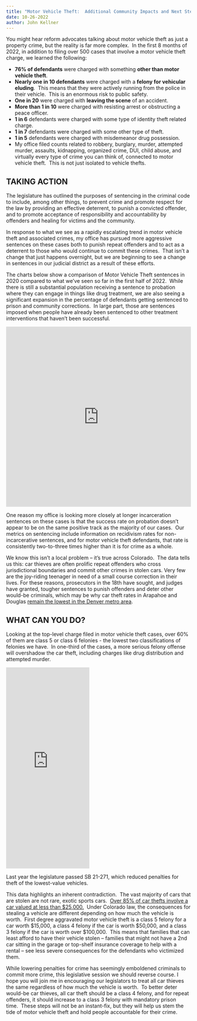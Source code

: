 ```yaml
---
title: "Motor Vehicle Theft:  Additional Community Impacts and Next Steps"
date: 10-26-2022
author: John Kellner
---
```

You might hear reform advocates talking about motor vehicle theft as just a property crime, but the reality is far more complex.  In the first 8 months of 2022, in addition to filing over 500 cases that involve a motor vehicle theft charge, we learned the following:

* **76% of defendants** were charged with something **other than motor vehicle theft**.
* **Nearly one in 10 defendants** were charged with a **felony for vehicular eluding**.  This means that they were actively running from the police in their vehicle.  This is an enormous risk to public safety.  
* **One in 20** were charged with **leaving the scene** of an accident.
* **More than 1 in 10** were charged with resisting arrest or obstructing a peace officer.
* **1 in 6** defendants were charged with some type of identity theft related charge.
* **1 in 7** defendants were charged with some other type of theft.
* **1 in 5** defendants were charged with misdemeanor drug possession.
* My office filed counts related to robbery, burglary, murder, attempted murder, assaults, kidnapping, organized crime, DUI, child abuse, and virtually every type of crime you can think of, connected to motor vehicle theft.  This is not just isolated to vehicle thefts.

## TAKING ACTION

The legislature has outlined the purposes of sentencing in the criminal code to include, among other things, to prevent crime and promote respect for the law by providing an effective deterrent, to punish a convicted offender, and to promote acceptance of responsibility and accountability by offenders and healing for victims and the community.   

In response to what we see as a rapidly escalating trend in motor vehicle theft and associated crimes, my office has pursued more aggressive sentences on these cases both to punish repeat offenders and to act as a deterrent to those who would continue to commit these crimes.  That isn’t a change that just happens overnight, but we are beginning to see a change in sentences in our judicial district as a result of these efforts.  

The charts below show a comparison of Motor Vehicle Theft sentences in 2020 compared to what we’ve seen so far in the first half of 2022.  While there is still a substantial population receiving a sentence to probation where they can engage in things like drug treatment, we are also seeing a significant expansion in the percentage of defendants getting sentenced to prison and community corrections.  In large part, those are sentences imposed when people have already been sentenced to other treatment interventions that haven’t been successful. 

<iframe title="Sentences imposed on Motor Vehicle Theft Cases - 2020 vs 2022" aria-label="Multiple Pies" id="datawrapper-chart-pCj42" src="https://datawrapper.dwcdn.net/pCj42/1/" scrolling="no" frameborder="0" style="width: 0; min-width: 100% !important; border: none;" height="490"></iframe><script type="text/javascript">!function(){"use strict";window.addEventListener("message",(function(e){if(void 0!==e.data["datawrapper-height"]){var t=document.querySelectorAll("iframe");for(var a in e.data["datawrapper-height"])for(var r=0;r<t.length;r++){if(t[r].contentWindow===e.source)t[r].style.height=e.data["datawrapper-height"][a]+"px"}}}))}();
</script>

One reason my office is looking more closely at longer incarceration sentences on these cases is that the success rate on probation doesn’t appear to be on the same positive track as the majority of our cases.  Our metrics on sentencing include information on recidivism rates for non-incarcerative sentences, and for motor vehicle theft defendants, that rate is consistently two-to-three times higher than it is for crime as a whole.

We know this isn’t a local problem – it’s true across Colorado.  The data tells us this: car thieves are often prolific repeat offenders who cross jurisdictional boundaries and commit other crimes in stolen cars. Very few are the joy-riding teenager in need of a small course correction in their lives. For these reasons, prosecutors in the 18th have sought, and judges have granted, tougher sentences to punish offenders and deter other would-be criminals, which may be why car theft rates in Arapahoe and Douglas [remain the lowest in the Denver metro area](https://commonsenseinstituteco.org/wp-content/uploads/2022/09/CSI_CO_REPORT_CAR-THEFT_FINAL-2.pdf').

## WHAT CAN YOU DO?

Looking at the top-level charge filed in motor vehicle theft cases, over 60% of them are class 5 or class 6 felonies - the lowest two classifications of felonies we have.  In one-third of the cases, a more serious felony offense will overshadow the car theft, including charges like drug distribution and attempted murder.

<iframe title="Top Charge Level - Cases Including MVT" aria-label="Pie Chart" id="datawrapper-chart-8iCDh" src="https://datawrapper.dwcdn.net/8iCDh/1/" scrolling="no" frameborder="0" style="width: 0; min-width: 45% !important; border: none;" height="547"></iframe><script type="text/javascript">!function(){"use strict";window.addEventListener("message",(function(e){if(void 0!==e.data["datawrapper-height"]){var t=document.querySelectorAll("iframe");for(var a in e.data["datawrapper-height"])for(var r=0;r<t.length;r++){if(t[r].contentWindow===e.source)t[r].style.height=e.data["datawrapper-height"][a]+"px"}}}))}();</script>

Last year the legislature passed SB 21-271, which reduced penalties for theft of the lowest-value vehicles.  

This data highlights an inherent contradiction.  The vast majority of cars that are stolen are not rare, exotic sports cars.  [Over 85% of car thefts involve a car valued at less than $25,000.](https://denvergazette.com/premium/colorado-car-thefts-the-stuff-were-doing-if-youre-gonna-grade-it-its-an-f/article_20b22118-2fa3-11ed-bca5-47ad932e2fe5.html)  Under Colorado law, the consequences for stealing a vehicle are different depending on how much the vehicle is worth.  First degree aggravated motor vehicle theft is a class 5 felony for a car worth $15,000, a class 4 felony if the car is worth $50,000, and a class 3 felony if the car is worth over $100,000.  This means that families that can least afford to have their vehicle stolen – families that might not have a 2nd car sitting in the garage or top-shelf insurance coverage to help with a rental – see less severe consequences for the defendants who victimized them.

While lowering penalties for crime has seemingly emboldened criminals to commit more crime, this legislative session we should reverse course. I hope you will join me in encouraging our legislators to treat all car thieves the same regardless of how much the vehicle is worth.  To better deter would-be car thieves, all car theft should be a class 4 felony, and for repeat offenders, it should increase to a class 3 felony with mandatory prison time.  These steps will not be an instant-fix, but they will help us stem the tide of motor vehicle theft and hold people accountable for their crime.